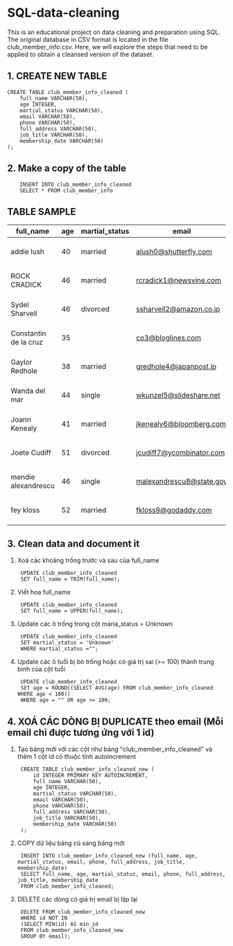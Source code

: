 # SQL-data-cleaning
This is an educational project on data cleaning and preparation using SQL. The original database in CSV format is located in the file club_member_info.csv. Here, we will explore the steps that need to be applied to obtain a cleansed version of the dataset.

## 1. CREATE NEW TABLE
    CREATE TABLE club_member_info_cleaned (
    	full_name VARCHAR(50),
    	age INTEGER,
    	martial_status VARCHAR(50),
    	email VARCHAR(50),
    	phone VARCHAR(50),
    	full_address VARCHAR(50),
    	job_title VARCHAR(50),
    	membership_date VARCHAR(50)
    );

## 2. Make a copy of the table
        INSERT INTO club_member_info_cleaned 
        SELECT * FROM club_member_info 

## TABLE SAMPLE
|full_name|age|martial_status|email|phone|full_address|job_title|membership_date|
|---------|---|--------------|-----|-----|------------|---------|---------------|
|addie lush|40|married|alush0@shutterfly.com|254-389-8708|3226 Eastlawn Pass,Temple,Texas|Assistant Professor|7/31/2013|
|      ROCK CRADICK|46|married|rcradick1@newsvine.com|910-566-2007|4 Harbort Avenue,Fayetteville,North Carolina|Programmer III|5/27/2018|
|Sydel Sharvell|46|divorced|ssharvell2@amazon.co.jp|702-187-8715|4 School Place,Las Vegas,Nevada|Budget/Accounting Analyst I|10/6/2017|
|Constantin de la cruz|35||co3@bloglines.com|402-688-7162|6 Monument Crossing,Omaha,Nebraska|Desktop Support Technician|10/20/2015|
|  Gaylor Redhole|38|married|gredhole4@japanpost.jp|917-394-6001|88 Cherokee Pass,New York City,New York|Legal Assistant|5/29/2019|
|Wanda del mar       |44|single|wkunzel5@slideshare.net|937-467-6942|10864 Buhler Plaza,Hamilton,Ohio|Human Resources Assistant IV|3/24/2015|
|Joann Kenealy|41|married|jkenealy6@bloomberg.com|513-726-9885|733 Hagan Parkway,Cincinnati,Ohio|Accountant IV|4/17/2013|
|   Joete Cudiff|51|divorced|jcudiff7@ycombinator.com|616-617-0965|975 Dwight Plaza,Grand Rapids,Michigan|Research Nurse|11/16/2014|
|mendie alexandrescu|46|single|malexandrescu8@state.gov|504-918-4753|34 Delladonna Terrace,New Orleans,Louisiana|Systems Administrator III|3/12/1921|
| fey kloss|52|married|fkloss9@godaddy.com|808-177-0318|8976 Jackson Park,Honolulu,Hawaii|Chemical Engineer|11/5/2014|

## 3. Clean data and document it
1. Xoá các khoảng trống trước và sau của full_name

        UPDATE club_member_info_cleaned 
        SET full_name = TRIM(full_name);

2. Viết hoa full_name

        UPDATE club_member_info_cleaned 
        SET full_name = UPPER(full_name);

3. Update các ô trống trong cột maria_status = Unknown

        UPDATE club_member_info_cleaned 
        SET martial_status = 'Unknown'
        WHERE martial_status ="";

4. Update các ô tuổi bị bỏ trống hoặc có giá trị sai (>= 100) thành trung bình của cột tuổi

        UPDATE club_member_info_cleaned 
        SET age = ROUND((SELECT AVG(age) FROM club_member_info_cleaned WHERE age < 100))
        WHERE age = "" OR age >= 100;

## 4. XOÁ CÁC DÒNG BỊ DUPLICATE theo email (Mỗi email chỉ được tương ứng với 1 id) 
1. Tạo bảng mới với các cột như bảng "club_member_info_cleaned" và thêm 1 cột id có thuộc tính autoincrement

        CREATE TABLE club_member_info_cleaned_new (
        	id INTEGER PRIMARY KEY AUTOINCREMENT,
        	full_name VARCHAR(50),
        	age INTEGER,
        	martial_status VARCHAR(50),
        	email VARCHAR(50),
        	phone VARCHAR(50),
        	full_address VARCHAR(50),
        	job_title VARCHAR(50),
        	membership_date VARCHAR(50)
        );

2. COPY dữ liệu bảng cũ sang bảng mới

        INSERT INTO club_member_info_cleaned_new (full_name, age, martial_status, email, phone, full_address, job_title, membership_date)
        SELECT full_name, age, martial_status, email, phone, full_address, job_title, membership_date
        FROM club_member_info_cleaned;

3. DELETE các dòng có giá trị email bị lặp lại

        DELETE FROM club_member_info_cleaned_new 
        WHERE id NOT IN
        (SELECT MIN(id) AS min_id 
        FROM club_member_info_cleaned_new
        GROUP BY email);




